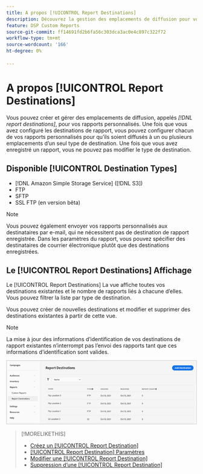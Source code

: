 ```yaml
---
title: A propos [!UICONTROL Report Destinations]
description: Découvrez la gestion des emplacements de diffusion pour vos rapports personnalisés.
feature: DSP Custom Reports
source-git-commit: ff14691fd2b6fa56c303dca3ac0e4c897c322f72
workflow-type: tm+mt
source-wordcount: '166'
ht-degree: 0%

---
```



# A propos [!UICONTROL Report Destinations]

Vous pouvez créer et gérer des emplacements de diffusion, appelés *[!DNL report destinations]*, pour vos rapports personnalisés. Une fois que vous avez configuré les destinations de rapport, vous pouvez configurer chacun de vos rapports personnalisés pour qu’ils soient diffusés à un ou plusieurs emplacements d’un seul type de destination. Une fois que vous avez enregistré un rapport, vous ne pouvez pas modifier le type de destination.

## Disponible [!UICONTROL Destination Types]

* [!DNL Amazon Simple Storage Service] ([!DNL S3])
* FTP
* SFTP
* SSL FTP (en version bêta)

>[!NOTE]
>
> Vous pouvez également envoyer vos rapports personnalisés aux destinataires par e-mail, qui ne nécessitent pas de destination de rapport enregistrée. Dans les paramètres du rapport, vous pouvez spécifier des destinataires de courrier électronique plutôt que des destinations enregistrées.

## Le [!UICONTROL Report Destinations] Affichage

Le [!UICONTROL Report Destinations] La vue affiche toutes vos destinations existantes et le nombre de rapports liés à chacune d’elles. Vous pouvez filtrer la liste par type de destination.

Vous pouvez créer de nouvelles destinations et modifier et supprimer des destinations existantes à partir de cette vue.

>[!NOTE]
>
>La mise à jour des informations d’identification de vos destinations de rapport existantes n’interrompt pas l’envoi des rapports tant que ces informations d’identification sont valides.

![Destinations de rapports](/help/dsp/assets/report-destinations.png)

>[!MORELIKETHIS]
>
>* [Créez un [!UICONTROL Report Destination]](/help/dsp/reports/report-destinations/report-destination-create.md)
>* [[!UICONTROL Report Destination] Paramètres](/help/dsp/reports/report-destinations/report-destination-settings.md)
>* [Modifier une [!UICONTROL Report Destination]](/help/dsp/reports/report-destinations/report-destination-edit.md)
>* [Suppression d’une [!UICONTROL Report Destination]](/help/dsp/reports/report-destinations/report-destination-delete.md)